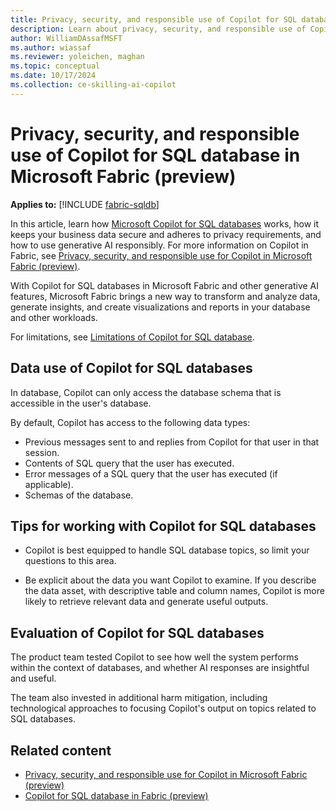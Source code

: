 ```yaml
---
title: Privacy, security, and responsible use of Copilot for SQL database (preview)
description: Learn about privacy, security, and responsible use of Copilot for SQL database in Microsoft Fabric.
author: WilliamDAssafMSFT
ms.author: wiassaf
ms.reviewer: yoleichen, maghan
ms.topic: conceptual
ms.date: 10/17/2024
ms.collection: ce-skilling-ai-copilot
---
```

# Privacy, security, and responsible use of Copilot for SQL database in Microsoft Fabric (preview)

**Applies to:** [!INCLUDE [fabric-sqldb](../database/includes/applies-to-version/fabric-sqldb.md)]

In this article, learn how [Microsoft Copilot for SQL databases](../database/sql/copilot.md) works, how it keeps your business data secure and adheres to privacy requirements, and how to use generative AI responsibly. For more information on Copilot in Fabric, see [Privacy, security, and responsible use for Copilot in Microsoft Fabric (preview)](copilot-privacy-security.md).

With Copilot for SQL databases in Microsoft Fabric and other generative AI features, Microsoft Fabric brings a new way to transform and analyze data, generate insights, and create visualizations and reports in your database and other workloads.

For limitations, see [Limitations of Copilot for SQL database](../database/sql/copilot.md#limitations-of-copilot-for-sql-database).

## Data use of Copilot for SQL databases

In database, Copilot can only access the database schema that is accessible in the user's database.

By default, Copilot has access to the following data types:

- Previous messages sent to and replies from Copilot for that user in that session.
- Contents of SQL query that the user has executed.
- Error messages of a SQL query that the user has executed (if applicable).
- Schemas of the database.

## Tips for working with Copilot for SQL databases

- Copilot is best equipped to handle SQL database topics, so limit your questions to this area.

- Be explicit about the data you want Copilot to examine. If you describe the data asset, with descriptive table and column names, Copilot is more likely to retrieve relevant data and generate useful outputs.

## Evaluation of Copilot for SQL databases

The product team tested Copilot to see how well the system performs within the context of databases, and whether AI responses are insightful and useful.

The team also invested in additional harm mitigation, including technological approaches to focusing Copilot's output on topics related to SQL databases.

## Related content

- [Privacy, security, and responsible use for Copilot in Microsoft Fabric (preview)](copilot-privacy-security.md)
- [Copilot for SQL database in Fabric (preview)](../database/sql/copilot.md)
